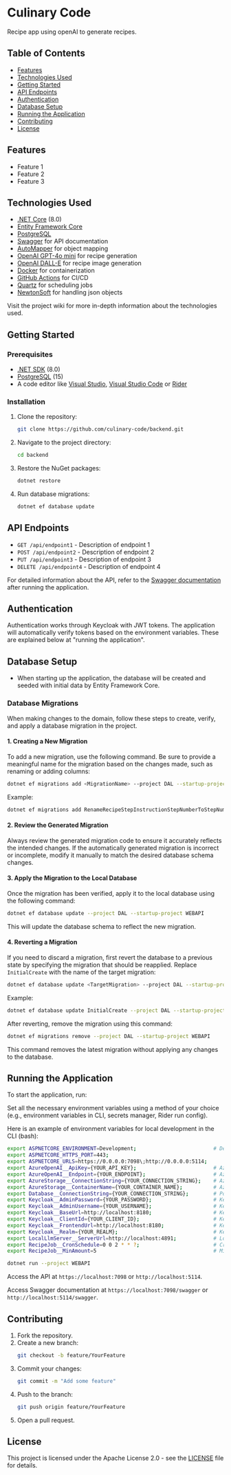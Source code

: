 # Culinary Code

Recipe app using openAI to generate recipes.

## Table of Contents

- [Features](#features)
- [Technologies Used](#technologies-used)
- [Getting Started](#getting-started)
- [API Endpoints](#api-endpoints)
- [Authentication](#authentication)
- [Database Setup](#database-setup)
- [Running the Application](#running-the-application)
- [Contributing](#contributing)
- [License](#license)

## Features

- Feature 1
- Feature 2
- Feature 3

## Technologies Used

- [.NET Core](https://dotnet.microsoft.com/) (8.0)
- [Entity Framework Core](https://docs.microsoft.com/en-us/ef/core/)
- [PostgreSQL](https://www.postgresql.org/)
- [Swagger](https://swagger.io/) for API documentation
- [AutoMapper](https://automapper.org/) for object mapping
- [OpenAI GPT-4o mini](https://openai.com/index/gpt-4o-mini-advancing-cost-efficient-intelligence/) for recipe
  generation
- [OpenAI DALL-E](https://openai.com/index/dall-e/) for recipe image generation
- [Docker](https://www.docker.com/) for containerization
- [GitHub Actions](https://github.com/features/actions) for CI/CD
- [Quartz](https://www.quartz-scheduler.net/) for scheduling jobs
- [NewtonSoft](https://www.newtonsoft.com/json) for handling json objects

Visit the project wiki for more in-depth information about the technologies used.

## Getting Started

### Prerequisites

- [.NET SDK](https://dotnet.microsoft.com/download) (8.0)
- [PostgreSQL](https://www.postgresql.org/download/) (15)
- A code editor
  like [Visual Studio](https://visualstudio.microsoft.com/), [Visual Studio Code](https://code.visualstudio.com/)
  or [Rider](https://www.jetbrains.com/rider/)

### Installation

1. Clone the repository:
   ```bash
   git clone https://github.com/culinary-code/backend.git
   ```

2. Navigate to the project directory:
   ```bash
   cd backend
   ```

3. Restore the NuGet packages:
   ```bash
   dotnet restore
   ```

4. Run database migrations:
   ```bash
   dotnet ef database update
   ```

## API Endpoints

- `GET /api/endpoint1` - Description of endpoint 1
- `POST /api/endpoint2` - Description of endpoint 2
- `PUT /api/endpoint3` - Description of endpoint 3
- `DELETE /api/endpoint4` - Description of endpoint 4

For detailed information about the API, refer to the [Swagger documentation](http://localhost:5000/swagger) after
running the application.

## Authentication

Authentication works through Keycloak with JWT tokens. The application will automatically verify tokens based on the environment variables. These are explained below at "running the application".

## Database Setup

- When starting up the application, the database will be created and seeded with initial data by Entity Framework Core.

### Database Migrations

When making changes to the domain, follow these steps to create, verify, and apply a database migration in the project.

#### 1. **Creating a New Migration**

To add a new migration, use the following command. Be sure to provide a meaningful name for the migration based on the changes made, such as renaming or adding columns:

```bash
dotnet ef migrations add <MigrationName> --project DAL --startup-project WEBAPI
```

Example:
```bash
dotnet ef migrations add RenameRecipeStepInstructionStepNumberToStepNumbers --project DAL --startup-project WEBAPI
```

#### 2. **Review the Generated Migration**

Always review the generated migration code to ensure it accurately reflects the intended changes. If the automatically generated migration is incorrect or incomplete, modify it manually to match the desired database schema changes.

#### 3. **Apply the Migration to the Local Database**

Once the migration has been verified, apply it to the local database using the following command:

```bash
dotnet ef database update --project DAL --startup-project WEBAPI
```

This will update the database schema to reflect the new migration.

#### 4. **Reverting a Migration**

If you need to discard a migration, first revert the database to a previous state by specifying the migration that should be reapplied. Replace `InitialCreate` with the name of the target migration:

```bash
dotnet ef database update <TargetMigration> --project DAL --startup-project WEBAPI
```

Example:
```bash
dotnet ef database update InitialCreate --project DAL --startup-project WEBAPI
```

After reverting, remove the migration using this command:

```bash
dotnet ef migrations remove --project DAL --startup-project WEBAPI
```

This command removes the latest migration without applying any changes to the database.

## Running the Application

To start the application, run:

Set all the necessary environment variables using a method of your choice (e.g., environment variables in CLI, secrets
manager, Rider run config).

Here is an example of environment variables for local development in the CLI (bash):

```bash
export ASPNETCORE_ENVIRONMENT=Development;                         # Development, Staging, Production
export ASPNETCORE_HTTPS_PORT=443;   
export ASPNETCORE_URLS=https://0.0.0.0:7098\;http://0.0.0.0:5114;
export AzureOpenAI__ApiKey={YOUR_API_KEY};                         # Azure OpenAI Service API key
export AzureOpenAI__Endpoint={YOUR_ENDPOINT};                      # Azure OpenAI Service endpoint  
export AzureStorage__ConnectionString={YOUR_CONNECTION_STRING};    # Azure Blog Storage connection string for saving recipe images
export AzureStorage__ContainerName={YOUR_CONTAINER_NAME};          # Azure Blog Storage container name for saving recipe images
export Database__ConnectionString={YOUR_CONNECTION_STRING};        # PostgreSQL connection string
export Keycloak__AdminPassword={YOUR_PASSWORD};                    # Keycloak admin password
export Keycloak__AdminUsername={YOUR_USERNAME};                    # Keycloak admin username (only used for local development)
export Keycloak__BaseUrl=http://localhost:8180;                    # Keycloak base URL
export Keycloak__ClientId={YOUR_CLIENT_ID};                        # Keycloak client ID
export Keycloak__FrontendUrl=http://localhost:8180;                # Keycloak frontend URL in case the issuer URL is different than the base URL
export Keycloak__Realm={YOUR_REALM};                               # Keycloak realm
export LocalLlmServer__ServerUrl=http://localhost:4891;            # Local LLM server URL
export RecipeJob__CronSchedule=0 0 2 * * ?;                        # Cron schedule for recipe generation job
export RecipeJob__MinAmount=5                                      # Minimum amount of recipes to maintain in the database, if the amount is lower, the recipe generation job will be triggered at the scheduled time
```

```bash
dotnet run --project WEBAPI
```

Access the API at `https://localhost:7098` or `http://localhost:5114`.

Access Swagger documentation at `https://localhost:7098/swagger` or `http://localhost:5114/swagger`.

## Contributing

1. Fork the repository.
2. Create a new branch:
   ```bash
   git checkout -b feature/YourFeature
   ```
3. Commit your changes:
   ```bash
   git commit -m "Add some feature"
   ```
4. Push to the branch:
   ```bash
   git push origin feature/YourFeature
   ```
5. Open a pull request.

## License

This project is licensed under the Apache License 2.0 - see the [LICENSE](LICENSE) file for details.
